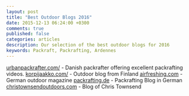 ```yaml
---
layout: post
title: "Best Outdoor Blogs 2016"
date: 2015-12-13 06:24:00 +0300
comments: true
published: false
categories: articles
description: Our selection of the best outdoor blogs for 2016
keywords: Packraft, Packrafting, Ardennes
---
```


[urbanpackrafter.com/][1] - Danish packrafter offering excellent packrafting videos.
[korpijaakko.com/][2] - Outdoor blog from Finland
[airfreshing.com][3] - German outdoor magazine
[packrafting.de][4] - Packrafting Blog in German
[christownsendoutdoors.com][5] - Blog of Chris Townsend

[1]:	http://urbanpackrafter.com/
[2]:	http://korpijaakko.com/
[3]:	http://www.airfreshing.com
[4]:	http://www.packrafting.de
[5]:	http://www.christownsendoutdoors.com/
